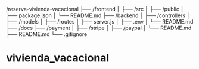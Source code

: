 /reserva-vivienda-vacacional
  ├── /frontend
  │    ├── /src
  │    ├── /public
  │    ├── package.json
  │    └── README.md
  ├── /backend
  │    ├── /controllers
  │    ├── /models
  │    ├── /routes
  │    ├── server.js
  │    ├── .env
  │    └── README.md
  ├── /docs
  ├── /payment
  │    ├── /stripe
  │    ├── /paypal
  │    └── README.md
  ├── README.md
  └── .gitignore
# vivienda_vacacional
